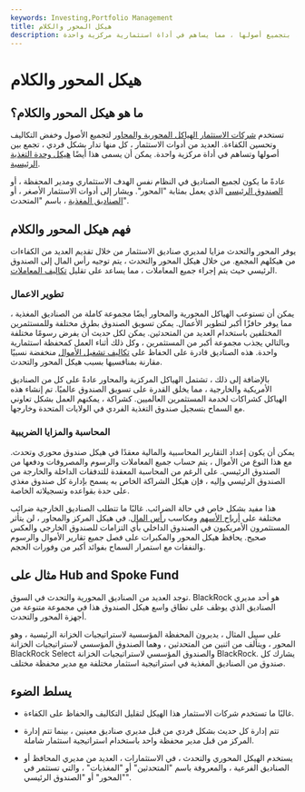 ```yaml
---
keywords: Investing,Portfolio Management
title: هيكل المحور والكلام
description: هيكل استثماري تقوم فيه عدة أدوات استثمارية ، تدار كل منها على حدة ، بتجميع أصولها ، مما يساهم في أداة استثمارية مركزية واحدة.
---
```


# هيكل المحور والكلام
## ما هو هيكل المحور والكلام؟

تستخدم [شركات الاستثمار الهياكل المحورية والمحاور](/investmentcompany) لتجميع الأصول وخفض التكاليف وتحسين الكفاءة. العديد من أدوات الاستثمار ، كل منها تدار بشكل فردي ، تجمع بين أصولها وتساهم في أداة مركزية واحدة. يمكن أن يسمى هذا أيضًا [هيكل وحدة التغذية الرئيسية](/master-feeder-fund).

عادةً ما يكون لجميع الصناديق في النظام نفس الهدف الاستثماري ومدير المحفظة ، أو [الصندوق الرئيسي](/masterfund) الذي يعمل بمثابة "المحور". ويشار إلى أدوات الاستثمار الأصغر ، أو [الصناديق المغذية](/feederfund) ، باسم "المتحدث".

## فهم هيكل المحور والكلام

يوفر المحور والتحدث مزايا لمديري صناديق الاستثمار من خلال تقديم العديد من الكفاءات من هيكلهم المجمع. من خلال هيكل المحور والتحدث ، يتم توجيه رأس المال إلى الصندوق الرئيسي حيث يتم إجراء جميع المعاملات ، مما يساعد على تقليل [تكاليف المعاملات](/transactioncosts).

### تطوير الاعمال

يمكن أن تستوعب الهياكل المحورية والمحاور أيضًا مجموعة كاملة من الصناديق المغذية ، مما يوفر حافزًا أكبر لتطوير الأعمال. يمكن تسويق الصندوق بطرق مختلفة وللمستثمرين المختلفين باستخدام العديد من المتحدثين. يمكن لكل حديث أن يفرض رسومًا مختلفة وبالتالي يجذب مجموعة أكبر من المستثمرين ، وكل ذلك أثناء العمل كمحفظة استثمارية واحدة. هذه الصناديق قادرة على الحفاظ على [تكاليف تشغيل الأموال](/tafoe) منخفضة نسبيًا مقارنة بمنافسيها بسبب هيكل المحور والتحدث.

بالإضافة إلى ذلك ، تشتمل الهياكل المركزية والمحاور عادةً على كل من الصناديق الأمريكية والخارجية ، مما يخلق القدرة على تسويق الصندوق عالميًا. تم إنشاء هذه الهياكل كشراكات لخدمة المستثمرين العالميين. كشراكة ، يمكنهم العمل بشكل تعاوني مع السماح بتسجيل صندوق التغذية الفردي في الولايات المتحدة وخارجها.

### المحاسبة والمزايا الضريبية

يمكن أن يكون إعداد التقارير المحاسبية والمالية معقدًا في هيكل صندوق محوري وتحدث. مع هذا النوع من الأموال ، يتم حساب جميع المعاملات والرسوم والمصروفات ودفعها من الصندوق الرئيسي. على الرغم من المحاسبة المعقدة للتدفقات الداخلة والخارجة من الصندوق الرئيسي وإليه ، فإن هيكل الشراكة الخاص به يسمح بإدارة كل صندوق مغذي على حدة بقواعده وتسجيلاته الخاصة.

هذا مفيد بشكل خاص في حالة الضرائب. غالبًا ما تتطلب الصناديق الخارجية ضرائب مختلفة على [أرباح الأسهم](/dividend) ومكاسب [رأس المال](/capitalgain). في هيكل المركز والمحاور ، لن يتأثر المستثمرون الأمريكيون في الصندوق الداخلي بأي التزامات للصندوق الخارجي والعكس صحيح. يحافظ هيكل المحور والمكبرات على فصل جميع تقارير الأموال والرسوم والنفقات مع استمرار السماح بفوائد أكبر من وفورات الحجم.

## مثال على Hub and Spoke Fund

توجد العديد من الصناديق المحورية والتحدث في السوق. BlackRock هو أحد مديري الصناديق الذي يوظف على نطاق واسع هيكل الصندوق هذا في مجموعة متنوعة من أجهزة المحور والتحدث.

على سبيل المثال ، يديرون المحفظة المؤسسية لاستراتيجيات الخزانة الرئيسية ، وهو المحور ، ويتألف من اثنين من المتحدثين ، وهما الصندوق المؤسسي لاستراتيجيات الخزانة BlackRock Select والصندوق المؤسسي لاستراتيجيات الخزانة BlackRock. يشارك كل صندوق من الصناديق المغذية في استراتيجية استثمار مختلفة مع مدير محفظة مختلف.

## يسلط الضوء

- غالبًا ما تستخدم شركات الاستثمار هذا الهيكل لتقليل التكاليف والحفاظ على الكفاءة.

- تتم إدارة كل حديث بشكل فردي من قبل مديري صناديق معينين ، بينما تتم إدارة المركز من قبل مدير محفظة واحد باستخدام استراتيجية استثمار شاملة.

- يستخدم الهيكل المحوري والتحدث ، في الاستثمارات ، العديد من مديري المحافظ أو الصناديق الفرعية ، والمعروفة باسم "المتحدثين" أو "المغذيات" ، والتي تستثمر في "المحور" أو "الصندوق الرئيسي".


